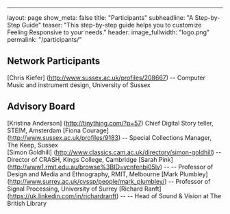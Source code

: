 ---
layout: page
show_meta: false
title: "Participants"
subheadline: "A Step-by-Step Guide"
teaser: "This step-by-step guide helps you to customize Feeling Responsive to your needs."
header:
   image_fullwidth: "logo.png"
permalink: "/participants/"

## Network Participants

[Chris Kiefer] (http://www.sussex.ac.uk/profiles/208667) -- Computer Music and instrument design, University of Sussex



## Advisory Board

[Kristina Anderson] (http://tinything.com/?p=57) Chief Digital Story teller, STEIM, Amsterdam
[Fiona Courage] (http://www.sussex.ac.uk/profiles/9183) --  Special Collections Manager, The Keep, Sussex               
[Simon Goldhill] (http://www.classics.cam.ac.uk/directory/simon-goldhill) -- Director of CRASH, Kings College, Cambridge
[Sarah Pink] (http://www1.rmit.edu.au/browse%3BID=vcnfenbj05lv) -- -- Professor of Design and Media and Ethnography, RMIT, Melbourne
[Mark Plumbley] (http://www.surrey.ac.uk/cvssp/people/mark_plumbley/) -- Professor of Signal Processing, University of Surrey
[Richard Ranft] (https://uk.linkedin.com/in/richardranft) -- -- Head of Sound & Vision at The British Library
          

    

